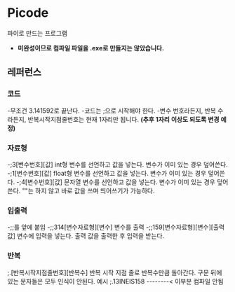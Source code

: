 # Picode
파이로 만드는 프로그램

* **미완성이므로 컴파일 파일을 .exe로 만들지는 않았습니다.**

## **레퍼런스**
### 코드
-무조건 3.141592로 끝난다.
-코드는 ;으로 시작해야 한다.
-변수 번호라든지, 반복 수라든지, 반복시작지점줄번호는 현재 1자리만 됩니다. **(추후 1자리 이상도 되도록 변경 예정)**

### 자료형
-;3[변수번호][값]
int형 변수를 선언하고 값을 넣는다. 변수가 이미 있는 경우 덮어쓴다.
-;1[변수번호][값]
float형 변수를 선언하고 값을 넣는다. 변수가 이미 있는 경우 덮어쓴다.
-;4[변수번호][값]
문자열 변수를 선언하고 값을 넣는다. 변수가 이미 있는 경우 덮어쓴다. ""는 하지 않고 바로 값을 쓰며 띄어쓰기가 가능하다.

### 입출력
-;;를 앞에 붙임
-;;314[변수자료형][변수]
변수를 출력
-;;159[변수자료형][변수][출력값]
변수에 입력을 넣는다. 출력 값을 출력한 후 입력을 받는다.

### 반복
;.[반복시작지점줄번호][반복수]
반복 시작 지점 줄로 반복수만큼 돌아간다.
구문 뒤에 있는 문자들은 모두 인식이 안된다.
예시
;.13INEIS158
    --------< 이부분 컴파일 안됨
